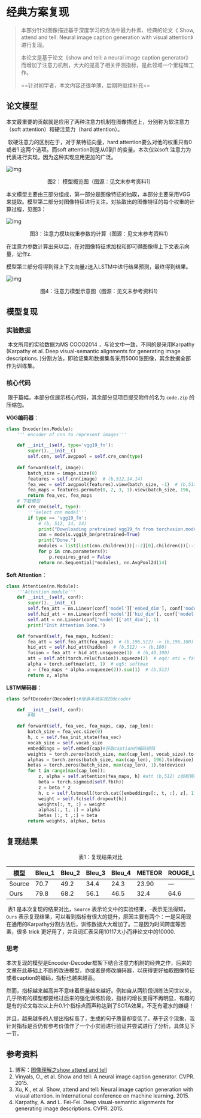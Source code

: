# 经典方案复现

> 本部分针对图像描述基于深度学习的方法中最为朴素、经典的论文《 Show, attend and tell: Neural image caption generation with visual attention》进行复现。
>
> 本论文是基于论文《show and tell: a neural image caption generator》而增加了注意力机制，大大的提高了相关评测指标，是此领域一个里程碑工作。
>
> ==针对初学者，本文内容还很单薄，后期将继续补充==



## 论文模型

​		本文最重要的贡献就是应用了两种注意力机制在图像描述上，分别称为软注意力（soft attention）和硬注意力（hard attention）。

​		软硬注意力的区别在于，对于某特征向量，hard attention要么对他的权重只有0或者1 这两个选项。而soft attention则是从0到1 的变量。本次仅以soft 注意力为代表进行实现，因为这种实现应用更加的广泛。

![img](http://resource.mahc.host/img/figure2.png)


<center>图2： 模型概览图（图源：见文末参考资料1）</center>

​		本文模型主要由三部分组成，第一部分是图像特征的抽取，本部分主要采用VGG来提取。模型第二部分对图像特征进行关注。对抽取出的图像特征的每个权重的计算过程，见图3：

![img](http://resource.mahc.host/img/figure3.png)

<center>图3：注意力模块权重参数的计算（图源：见文末参考资料1）</center>

在注意力参数计算出来以后，在对图像特征求加权和即可得图像得上下文表示向量，记作z.

​		模型第三部分将得到得上下文向量z送入LSTM中进行结果预测，最终得到结果。

![img](http://resource.mahc.host/img/figure4.png)

<center>图4：注意力模型示意图（图源：见文末参考资料1）</center>

## 模型复现

### 实验数据

​		本文所用的实验数据为MS COCO2014 ，与论文中一致，不同的是采用Karpathy (Karpathy et al. Deep visual-semantic alignments for generating image descriptions. )分割方法，即验证集和数据集各采用5000张图像，其余数据全部作为训练集。

### 核心代码

​		限于篇幅，本部分仅展示核心代码，其余部分见项目提交附件的名为 `code.zip` 的压缩包。

**VGG编码器**：

```python
class Encoder(nn.Module):
    ''' encoder of cnn to represent images'''

    def __init__(self, type='vgg19_fn'):
		super().__init__()
        self.cnn, self.avgpool = self.cre_cnn(type)
        
    def forward(self, image):
        batch_size = image.size(0)
        features = self.cnn(image)  # (b,512,14,14)
        fea_vec = self.avgpool(features).view(batch_size, -1)  # (b,512)
        fea_maps = features.permute(0, 2, 3, 1).view(batch_size, 196, -1)#14*14=196
        return fea_vec, fea_maps
	# 下载模型
    def cre_cnn(self, type):
        '''select cnn model'''
        if type == 'vgg19_fn':
            # (b, 512, 14, 14)
            print("Downloading pretrained vgg19_fn from torchvsion.models...")
            cnn = models.vgg19_bn(pretrained=True)
            print("Done.")
            modules = list(list(cnn.children())[:-2][0].children())[:-1]
            for p in cnn.parameters():
                p.requires_grad = False
            return nn.Sequential(*modules), nn.AvgPool2d(14)

```

**Soft Attention**：

```python
class Attention(nn.Module):
    '''Attention module'''
    def __init__(self, conf):
        super().__init__()
        self.fea_att = nn.Linear(conf['model']['embed_dim'], conf['model']['att_dim'])
        self.hid_att = nn.Linear(conf['model']['hid_dim'], conf['model']['att_dim'])
        self.att = nn.Linear(conf['model']['att_dim'], 1)
        print("Init Attention Done.")

    def forward(self, fea_maps, hidden):
        fea_att = self.fea_att(fea_maps)  # (b,196,512) -> (b,196,100)
        hid_att = self.hid_att(hidden)  # (b,512) -> (b,100)
        fusion = fea_att + hid_att.unsqueeze(1)  # (b,49,100)
        att = self.att(torch.relu(fusion)).squeeze(2)  # eq4: eti = fatt(ai,ht-1) (b,196)
        alpha = torch.softmax(att, 1)  # eq5: softmax
        z = (fea_maps * alpha.unsqueeze(2)).sum(1)  # (b,512)
        return z, alpha
```

**LSTM解码器**：

```python
class SoftDecoder(Decoder):#继承本地实现的decoder

    def __init__(self, conf):
		#略

    def forward(self, fea_vec, fea_maps, cap, cap_len):
        batch_size = fea_vec.size(0)
        h, c = self.fea_init_state(fea_vec)
        vocab_size = self.vocab_size
        embeddings = self.embed(cap)#获取caption的编码矩阵
        weights = torch.zeros(batch_size, max(cap_len), vocab_size).to(device)
        alphas = torch.zeros(batch_size, max(cap_len), 196).to(device)
        betas = torch.zeros(batch_size, max(cap_len), 1).to(device)
        for t in range(max(cap_len)):
            z, alpha = self.attention(fea_maps, h) #att (b,512) z加权特征，alpha权重系数
            beta = torch.sigmoid(self.fb(h))
            z = beta * z
            h, c = self.lstmcell(torch.cat([embeddings[:, t, :], z], 1),(h, c))
            weight = self.fc(self.dropout(h))
            weights[:, t, :] = weight
            alphas[:, t, :] = alpha
            betas [:, t ,:] = beta
        return weights, alphas, betas

```



## 复现结果

<center>表1：复现结果对比</center>

| 模型   | Bleu_1 | Bleu_2 | Bleu_3 | Bleu_4 | METEOR | ROUGE_L | CIDEr | SPICE |
| ------ | ------ | ------ | ------ | ------ | ------ | ------- | ----- | ----- |
| Source | 70.7   | 49.2   | 34.4   | 24.3   | 23.90  | —       | —     | —     |
| Ours   | 79.8   | 68.2   | 56.1   | 46.5   | 32.4   | 64.6    | 182.8 | 26.5  |

​		表1 是本次复现的结果对比，`Source` 表示论文中的实验结果，`—`表示无法得知，`Ours` 表示复现结果，可以看到指标有很大的提升，原因主要有两个：一是采用现在通用的Karpathy分割方法后，训练数据大大增加了。二是因为时间跨度等因素，很多 trick 更好用了，并且词汇表采用10117大小而非论文中的10000.

### 思考	

​		本次复现的模型是Encoder-Decoder框架下结合注意力机制的经典之作，后来的文章在此基础上不断的改进模型，亦或者是修改编码器，以获得更好抽取图像特征或者caption的编码，指标也越来越高。

​		然而，指标越来越高并不意味着质量越来越好。例如自从两阶段训练法问世以来，几乎所有的模型都要经过后来的强化训练阶段，指标的增长变得不再明显，有趣的是有的论文每次以上升0.1个指标点而声称达到了SOTA效果，不乏有灌水的嫌疑！

​		并且，越来越多的人提出指标高了，生成的句子质量却变低了。基于这个现象，我针对指标是否仍有参考价值作了一个小实验进行验证并尝试进行了分析，具体见下一节。

## 参考资料

1. 博客：[图像理解之show attend and tell](https://blog.csdn.net/shenxiaolu1984/article/details/51493673)
2. Vinyals, O., et al. Show and tell: A neural image caption generator. CVPR. 2015.
3. Xu, K., et al. Show, attend and tell: Neural image caption generation with visual attention. in International conference on machine learning. 2015.
4. Karpathy, A. and L. Fei-Fei. Deep visual-semantic alignments for generating image descriptions. CVPR. 2015.
